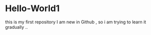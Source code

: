 # Hello-World1
this is my first repository 
I am new in Github , so i am trying to learn it gradually ..

